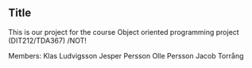 ## Title

This is our project for the course Object oriented programming project (DIT212/TDA367) /NOT!

Members:
Klas Ludvigsson
Jesper Persson
Olle Persson
Jacob Torrång